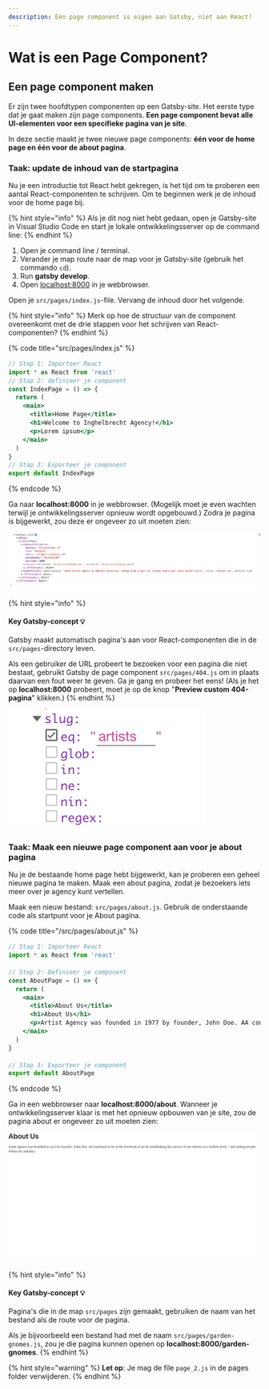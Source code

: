 ```yaml
---
description: Een page component is eigen aan Gatsby, niet aan React!
---
```


# Wat is een Page Component?

## Een page component maken

Er zijn twee hoofdtypen componenten op een Gatsby-site. Het eerste type dat je gaat maken zijn page components. **Een page component bevat alle UI-elementen voor een specifieke pagina van je site**.

In deze sectie maakt je twee nieuwe page components: **één voor de home page en één voor de about pagina**.

### Taak: update de inhoud van de startpagina

Nu je een introductie tot React hebt gekregen, is het tijd om te proberen een aantal React-componenten te schrijven. Om te beginnen werk je de inhoud voor de home page bij.

{% hint style="info" %}
Als je dit nog niet hebt gedaan, open je Gatsby-site in Visual Studio Code en start je lokale ontwikkelingsserver op de command line:
{% endhint %}

1. Open je command line / terminal.&#x20;
2. Verander je map route naar de map voor je Gatsby-site (gebruik het commando `cd`).&#x20;
3. Run **gatsby develop**.&#x20;
4. Open [localhost:8000](http://localhost:8000) in je webbrowser.

Open je `src/pages/index.js`-file. Vervang de inhoud door het volgende.

{% hint style="info" %}
Merk op hoe de structuur van de component overeenkomt met de drie stappen voor het schrijven van React-componenten?
{% endhint %}

{% code title="src/pages/index.js" %}
```jsx
// Stap 1: Importeer React
import * as React from 'react'
// Stap 2: definieer je component
const IndexPage = () => {
  return (
    <main>
      <title>Home Page</title>
      <h1>Welcome to Inghelbrecht Agency!</h1>
      <p>Lorem ipsum</p>
    </main>
  )
}
// Stap 3: Exporteer je component
export default IndexPage
```
{% endcode %}

Ga naar **localhost:8000** in je webbrowser. (Mogelijk moet je even wachten terwijl je ontwikkelingsserver opnieuw wordt opgebouwd.) Zodra je pagina is bijgewerkt, zou deze er ongeveer zo uit moeten zien:

![home page Inghelbrecht Agency](<../../.gitbook/assets/image (156).png>)

{% hint style="info" %}
#### Key Gatsby-concept 💡

Gatsby maakt automatisch pagina's aan voor React-componenten die in de `src/pages`-directory leven.

Als een gebruiker de URL probeert te bezoeken voor een pagina die niet bestaat, gebruikt Gatsby de page component `src/pages/404.js` om in plaats daarvan een fout weer te geven. Ga je gang en probeer het eens! (Als je het op **localhost:8000** probeert, moet je op de knop "**Preview custom 404-pagina**" klikken.)
{% endhint %}

![](<../../.gitbook/assets/image (151).png>)

### Taak: Maak een nieuwe page component aan voor je about pagina

Nu je de bestaande home page hebt bijgewerkt, kan je proberen een geheel nieuwe pagina te maken. Maak een about pagina, zodat je bezoekers iets meer over je agency kunt vertellen.

Maak een nieuw bestand: `src/pages/about.js`. Gebruik de onderstaande code als startpunt voor je About pagina.

{% code title="/src/pages/about.js" %}
```jsx
// Stap 1: Importeer React
import * as React from 'react'

// Step 2: Definieer je component
const AboutPage = () => {
  return (
    <main>
      <title>About Us</title>
      <h1>About Us</h1>
      <p>Artist Agency was founded in 1977 by founder, John Doe. AA continues to be at the forefront of art by establishing the careers of our talents on a holistic level -- and setting trends within the industry. </p>
    </main>
  )
}

// Stap 3: Exporteer je component
export default AboutPage
```
{% endcode %}

Ga in een webbrowser naar **localhost:8000/about**. Wanneer je ontwikkelingsserver klaar is met het opnieuw opbouwen van je site, zou de pagina about er ongeveer zo uit moeten zien:

![About us page Inghelbrecht Agency](<../../.gitbook/assets/image (26) (1).png>)

{% hint style="info" %}
#### Key Gatsby-concept 💡

Pagina's die in de map `src/pages` zijn gemaakt, gebruiken de naam van het bestand als de route voor de pagina.

Als je bijvoorbeeld een bestand had met de naam `src/pages/garden-gnomes.js`, zou je die pagina kunnen openen op **localhost:8000/garden-gnomes**.
{% endhint %}

{% hint style="warning" %}
**Let op**: Je mag de file `page_2.js` in de pages folder verwijderen.
{% endhint %}
